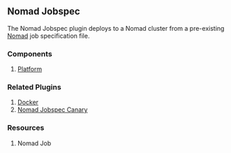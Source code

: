 ## Nomad Jobspec

The Nomad Jobspec plugin deploys to a Nomad cluster from a pre-existing [Nomad](https://www.nomadproject.io/)
job specification file.

### Components

1. [Platform](/waypoint/integrations/hashicorp/nomad-jobspec/latest/components/platform/nomad-jobspec-platform)

### Related Plugins

1. [Docker](/waypoint/integrations/hashicorp/docker)
2. [Nomad Jobspec Canary](/waypoint/integrations/hashicorp/nomad-jobspec-canary)

### Resources

1. Nomad Job
